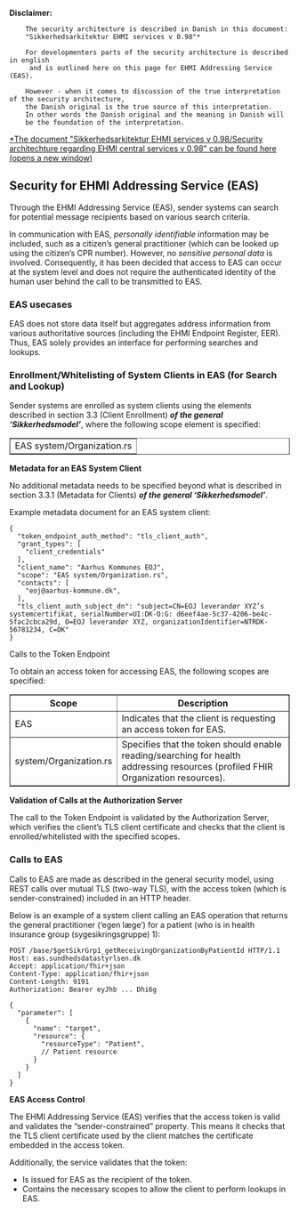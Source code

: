 **Disclaimer:**

        The security architecture is described in Danish in this document: 
        "Sikkerhedsarkitektur EHMI services v 0.98"*

        For developmenters parts of the security architecture is described in english
         and is outlined here on this page for EHMI Addressing Service (EAS). 

        However - when it comes to discussion of the true interpretation of the security architecture, 
        the Danish original is the true source of this interpretation. 
        In other words the Danish original and the meaning in Danish will 
        be the foundation of the interpretation.

<a href="https://medcomdk.github.io/ehmi/assets/documents/security/media/Sikkerhedsarkitektur%20EHMI%20services%20v098.pdf" target=_blank>*The document "Sikkerhedsarkitektur EHMI services v 0.98/Security architechture regarding EHMI central services v 0.98" can be found here (opens a new window)</a>

## Security for EHMI Addressing Service (EAS)

Through the EHMI Addressing Service (EAS), sender systems can search for potential message recipients based on various search criteria.

In communication with EAS, *personally identifiable* information may be included, such as a citizen’s general practitioner (which can be looked up using the citizen’s CPR number). However, no *sensitive personal data* is involved. Consequently, it has been decided that access to EAS can occur at the system level and does not require the authenticated identity of the human user behind the call to be transmitted to EAS.

### EAS usecases

EAS does not store data itself but aggregates address information from various authoritative sources (including the EHMI Endpoint Register, EER). Thus, EAS solely provides an interface for performing searches and lookups.

### Enrollment/Whitelisting of System Clients in EAS (for Search and Lookup)

Sender systems are enrolled as system clients using the elements described in section 3.3 (Client Enrollment) __*of the general ‘Sikkerhedsmodel’*__, where the following scope element is specified:

<table border="1">
    <tr>
        <td>EAS system/Organization.rs</td>
    </tr>
</table>

**Metadata for an EAS System Client**

No additional metadata needs to be specified beyond what is described in section 3.3.1 (Metadata for Clients) __*of the general ‘Sikkerhedsmodel’*__.

Example metadata document for an EAS system client:

```
{
  "token_endpoint_auth_method": "tls_client_auth",
  "grant_types": [
    "client_credentials"
  ],
  "client_name": "Aarhus Kommunes EOJ",
  "scope": "EAS system/Organization.rs",
  "contacts": [
    "eoj@aarhus-kommune.dk",
  ],
  "tls_client_auth_subject_dn": "subject=CN=EOJ leverandør XYZ’s systemcertifikat, serialNumber=UI:DK-O:G: d6eef4ae-5c37-4206-be4c-5fac2cbca29d, O=EOJ leverandør XYZ, organizationIdentifier=NTRDK-56781234, C=DK"
}
```

Calls to the Token Endpoint

To obtain an access token for accessing EAS, the following scopes are specified:

<table border="1">
    <tr>
        <th>Scope</th>
        <th>Description</th>
    </tr>
    <tr>
        <td>EAS</td>
        <td>Indicates that the client is requesting an access token for EAS.</td>
    </tr>
    <tr>
        <td>system/Organization.rs</td>
        <td>Specifies that the token should enable reading/searching for health addressing resources (profiled FHIR Organization resources).</td>
    </tr>
</table>

**Validation of Calls at the Authorization Server**

The call to the Token Endpoint is validated by the Authorization Server, which verifies the client’s TLS client certificate and checks that the client is enrolled/whitelisted with the specified scopes.

### Calls to EAS

Calls to EAS are made as described in the general security model, using REST calls over mutual TLS (two-way TLS), with the access token (which is sender-constrained) included in an HTTP header.

Below is an example of a system client calling an EAS operation that returns the general practitioner (‘egen læge’) for a patient (who is in health insurance group (sygesikringsgruppe) 1):

```
POST /base/$getSikrGrp1_getReceivingOrganizationByPatientId HTTP/1.1
Host: eas.sundhedsdatastyrlsen.dk
Accept: application/fhir+json
Content-Type: application/fhir+json
Content-Length: 9191
Authorization: Bearer eyJhb ... Dhi6g

{
  "parameter": [
    {
      "name": "target",
      "resource": {
        "resourceType": "Patient",
        // Patient resource
      }
    }
  ]
}
```

**EAS Access Control**

The EHMI Addressing Service (EAS) verifies that the access token is valid and validates the “sender-constrained” property. This means it checks that the TLS client certificate used by the client matches the certificate embedded in the access token.

Additionally, the service validates that the token:

-   Is issued for EAS as the recipient of the token.
-   Contains the necessary scopes to allow the client to perform lookups in EAS.
